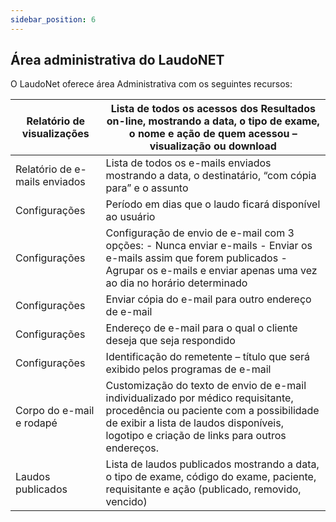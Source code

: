 ```yaml
---
sidebar_position: 6
---
```


## Área administrativa do LaudoNET


O LaudoNet oferece área Administrativa com os seguintes recursos:

| Relatório de visualizações    | Lista de todos os acessos dos Resultados on-line, mostrando a data, o tipo de exame, o nome e ação de quem acessou – visualização ou download                                                                             |
|-------------------------------|---------------------------------------------------------------------------------------------------------------------------------------------------------------------------------------------------------------------------|
| Relatório de e-mails enviados | Lista de todos os e-mails enviados mostrando a data, o destinatário, “com cópia para” e o assunto                                                                                                                         |
| Configurações                 | Período em dias que o laudo ficará disponível ao usuário                                                                                                                                                                  |
| Configurações                 | Configuração de envio de e-mail com 3 opções: - Nunca enviar e-mails - Enviar os e-mails assim que forem publicados - Agrupar os e-mails e enviar apenas uma vez ao dia no horário determinado                            |
| Configurações                 | Enviar cópia do e-mail para outro endereço de e-mail                                                                                                                                                                      |
| Configurações                 | Endereço de e-mail para o qual o cliente deseja que seja respondido                                                                                                                                                       |
| Configurações                 | Identificação do remetente – título que será exibido pelos programas de e-mail                                                                                                                                            |
| Corpo do e-mail e rodapé      | Customização do texto de envio de e-mail individualizado por médico requisitante, procedência ou paciente com a possibilidade de exibir a lista de laudos disponíveis, logotipo e criação de links para outros endereços. |
| Laudos publicados             | Lista de laudos publicados mostrando a data, o tipo de exame, código do exame, paciente, requisitante e ação (publicado, removido, vencido)                                                                               |